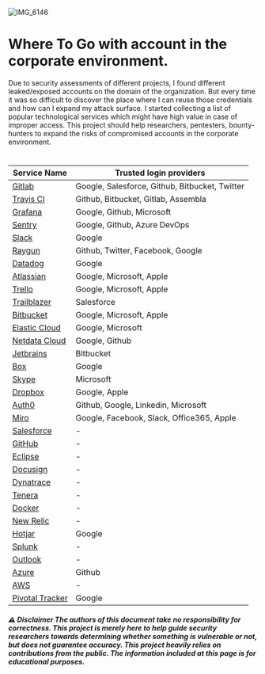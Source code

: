 
![IMG_6146](https://user-images.githubusercontent.com/25904307/104650994-55000280-56b7-11eb-978f-eb47afa21ce5.JPG)

# Where To Go with account in the corporate environment.
Due to security assessments of different projects, I found different leaked/exposed accounts on the domain of the organization. But every time it was so difficult to discover the place where I can reuse those credentials and how can I expand my attack surface. 
I started collecting a list of popular technological services which might have high value in case of improper access. This project should help researchers, pentesters, bounty-hunters to expand the risks of compromised accounts in the corporate environment.
  
 
# 
Service Name | Trusted login providers
------------ | -------------
[Gitlab](https://gitlab.com/users/sign_in) | Google, Salesforce, Github, Bitbucket, Twitter
[Travis CI](https://travis-ci.com/signin) | Github, Bitbucket, Gitlab, Assembla
[Grafana](https://grafana.com/login) | Google, Github, Microsoft
[Sentry](https://sentry.io/auth/login/) | Google, Github, Azure DevOps
[Slack](https://slack.com/signin#/signin) | Google
[Raygun](https://app.raygun.com/) | Github, Twitter, Facebook, Google
[Datadog](https://app.datadoghq.com/) | Google
[Atlassian](https://www.atlassian.com/) | Google, Microsoft, Apple
[Trello](https://trello.com/login) | Google, Microsoft, Apple
[Trailblazer](https://trailblazers.salesforce.com/) | Salesforce
[Bitbucket](https://bitbucket.org/product) | Google, Microsoft, Apple
[Elastic Cloud](https://cloud.elastic.co/) | Google, Microsoft
[Netdata Cloud](https://app.netdata.cloud/) | Google, Github
[Jetbrains](https://hub.jetbrains.com/) | Bitbucket
[Box](https://account.box.com/login) | Google
[Skype](https://go.skype.com/sfw) | Microsoft
[Dropbox](https://www.dropbox.com/) | Google, Apple
[Auth0](https://auth0.com/) | Github, Google, Linkedin, Microsoft
[Miro](https://miro.com/login/) | Google, Facebook, Slack, Office365, Apple
[Salesforce](http://salesforce.com) | -
[GitHub](http://github.com) | -
[Eclipse](https://accounts.eclipse.org/) | -
[Docusign](https://account.docusign.com/) | -
[Dynatrace](https://sso.dynatrace.com/) | -
[Tenera](https://app.tenera.io/) | -
[Docker](http://hub.docker.com/sso/start)| -
[New Relic](https://newrelic.com/) | -
[Hotjar](https://insights.hotjar.com/login) | Google
[Splunk](https://www.splunk.com/) | -
[Outlook](https://www.office.com/) | -
[Azure](https://portal.azure.com/) | Github
[AWS](https://console.aws.amazon.com/console/) | -
[Pivotal Tracker](https://www.pivotaltracker.com/signin) | Google



##### ⚠️ Disclaimer The authors of this document take no responsibility for correctness. This project is merely here to help guide security researchers towards determining whether something is vulnerable or not, but does not guarantee accuracy. This project heavily relies on contributions from the public. The information included at this page is for educational purposes. 
